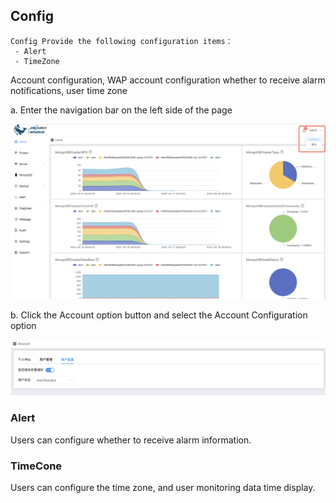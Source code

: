 ## Config

```
Config Provide the following configuration items：
 - Alert
 - TimeZone
```

Account configuration, WAP account configuration whether to receive alarm notifications, user time zone

a. Enter the navigation bar on the left side of the page

![image-20220726105726846](../../../../images/whalealPlatformImages/Account.png)

b. Click the Account option button and select the Account Configuration option



![image-20220726112607995](../../../../images/whalealPlatformImages/AccountConfig.png)

### Alert

Users can configure whether to receive alarm information.



### TimeCone

Users can configure the time zone, and user monitoring data time display.

